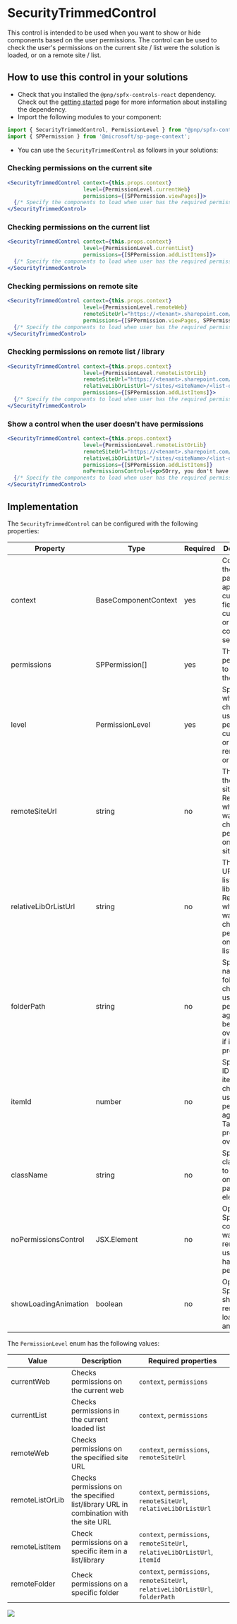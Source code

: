 # SecurityTrimmedControl

This control is intended to be used when you want to show or hide components based on the user permissions. The control can be used to check the user's permissions on the current site / list were the solution is loaded, or on a remote site / list.

## How to use this control in your solutions

- Check that you installed the `@pnp/spfx-controls-react` dependency. Check out the [getting started](../../#getting-started) page for more information about installing the dependency.
- Import the following modules to your component:

```TypeScript
import { SecurityTrimmedControl, PermissionLevel } from "@pnp/spfx-controls-react/lib/SecurityTrimmedControl";
import { SPPermission } from '@microsoft/sp-page-context';
```

- You can use the `SecurityTrimmedControl` as follows in your solutions:

### Checking permissions on the current site

```jsx
<SecurityTrimmedControl context={this.props.context}
                        level={PermissionLevel.currentWeb}
                        permissions={[SPPermission.viewPages]}>
  {/* Specify the components to load when user has the required permissions */}
</SecurityTrimmedControl>
```

### Checking permissions on the current list

```jsx
<SecurityTrimmedControl context={this.props.context}
                        level={PermissionLevel.currentList}
                        permissions={[SPPermission.addListItems]}>
  {/* Specify the components to load when user has the required permissions */}
</SecurityTrimmedControl>
```

### Checking permissions on remote site

```jsx
<SecurityTrimmedControl context={this.props.context}
                        level={PermissionLevel.remoteWeb}
                        remoteSiteUrl="https://<tenant>.sharepoint.com/sites/<siteName>"
                        permissions={[SPPermission.viewPages, SPPermission.addListItems]}>
  {/* Specify the components to load when user has the required permissions */}
</SecurityTrimmedControl>
```

### Checking permissions on remote list / library

```jsx
<SecurityTrimmedControl context={this.props.context}
                        level={PermissionLevel.remoteListOrLib}
                        remoteSiteUrl="https://<tenant>.sharepoint.com/sites/<siteName>"
                        relativeLibOrListUrl="/sites/<siteName>/<list-or-library-URL>"
                        permissions={[SPPermission.addListItems]}>
  {/* Specify the components to load when user has the required permissions */}
</SecurityTrimmedControl>
```

### Show a control when the user doesn't have permissions

```jsx
<SecurityTrimmedControl context={this.props.context}
                        level={PermissionLevel.remoteListOrLib}
                        remoteSiteUrl="https://<tenant>.sharepoint.com/sites/<siteName>"
                        relativeLibOrListUrl="/sites/<siteName>/<list-or-library-URL>"
                        permissions={[SPPermission.addListItems]}
                        noPermissionsControl={<p>SOrry, you don't have permissions to this list.</p>}>
  {/* Specify the components to load when user has the required permissions */}
</SecurityTrimmedControl>
```

## Implementation

The `SecurityTrimmedControl` can be configured with the following properties:

| Property             | Type                 | Required | Description                                                                                                  |
| -------------------- | -------------------- | -------- | ------------------------------------------------------------------------------------------------------------ |
| context              | BaseComponentContext | yes      | Context of the web part, application customizer, field customizer, or list view command set.                 |
| permissions          | SPPermission[]       | yes      | The permissions to check for the user.                                                                       |
| level                | PermissionLevel      | yes      | Specify where to check the user permissions: current site or list / remote site or list.                     |
| remoteSiteUrl        | string               | no       | The URL of the remote site. Required when you want to check permissions on remote site or list.              |
| relativeLibOrListUrl | string               | no       | The relative URL of the list or library. Required when you want to check permissions on remote list.         |
| folderPath           | string               | no       | Specify the name of a folder to check the user permissions against. Will be overridden if itemId is present. |
| itemId               | number               | no       | Specify the ID of the item to check the user permissions against. Takes precedence over folder.              |
| className            | string               | no       | Specify the className to be used on the parent element.                                                      |
| noPermissionsControl | JSX.Element          | no       | Optional. Specify the control you want to render if user doesn't have permissions.                           |
| showLoadingAnimation | boolean              | no       | Optional. Specify should render loading animation.                                                           |

The `PermissionLevel` enum has the following values:

| Value | Description | Required properties |
| ---- | ---- | ---- |
| currentWeb | Checks permissions on the current web | `context`, `permissions` |
| currentList | Checks permissions in the current loaded list | `context`, `permissions` |
| remoteWeb | Checks permissions on the specified site URL | `context`, `permissions`, `remoteSiteUrl` |
| remoteListOrLib | Checks permissions on the specified list/library URL in combination with the site URL | `context`, `permissions`, `remoteSiteUrl`, `relativeLibOrListUrl` |
| remoteListItem | Check permissions on a specific item in a list/library | `context`, `permissions`, `remoteSiteUrl`, `relativeLibOrListUrl`, `itemId` |
| remoteFolder | Check permissions on a specific folder | `context`, `permissions`, `remoteSiteUrl`, `relativeLibOrListUrl`, `folderPath` |

![](https://telemetry.sharepointpnp.com/sp-dev-fx-controls-react/wiki/controls/SecurityTrimmedControl)
